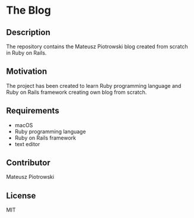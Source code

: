 # The Blog

## Description

The repository contains the Mateusz Piotrowski blog created from scratch in Ruby on Rails.

## Motivation

The project has been created to learn Ruby programming language and Ruby on Rails framework creating own blog from scratch.

## Requirements

- macOS
- Ruby programming language
- Ruby on Rails framework
- text editor

## Contributor

Mateusz Piotrowski

## License

MIT
